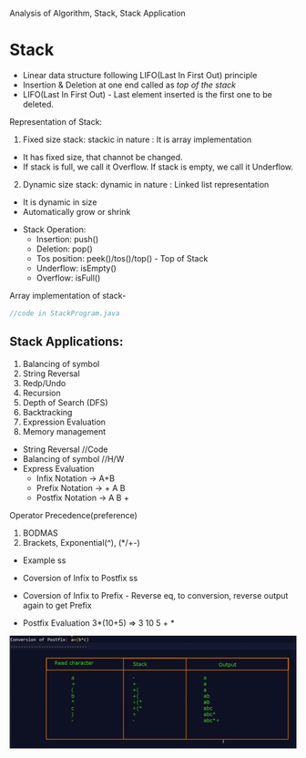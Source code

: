 Analysis of Algorithm, Stack, Stack Application

# Stack
- Linear data structure following LIFO(Last In First Out) principle
- Insertion & Deletion at one end called as *top of the stack*
- LIFO(Last In First Out)  - Last element inserted is the first one to be deleted.

Representation of Stack:
1. Fixed size stack: stackic in nature : It is array implementation
- It has fixed size, that channot be changed.
- If stack is full, we call it Overflow. If stack is empty, we call it Underflow.
2. Dynamic size stack: dynamic in nature : Linked list representation
- It is dynamic in size
- Automatically grow or shrink

* Stack Operation:
	- Insertion: push()
	- Deletion: pop()
	- Tos position: peek()/tos()/top() - Top of Stack
	- Underflow: isEmpty()
	- Overflow: isFull()

Array implementation of stack-
```java
//code in StackProgram.java
```

## Stack Applications:
1. Balancing of symbol
2. String Reversal
3. Redp/Undo
4. Recursion
5. Depth of Search (DFS)
6. Backtracking
7. Expression Evaluation
8. Memory management

- String Reversal //Code
- Balancing of symbol //H/W
- Express Evaluation
	- Infix Notation -> A+B
	- Prefix Notation -> + A B
	- Postfix Notation -> A B +
	
Operator Precedence(preference)
1. BODMAS
2. Brackets, Exponential(^), (*/+-)

- Example ss

- Coversion of Infix to Postfix ss
- Coversion of Infix to Prefix - Reverse eq, to conversion, reverse output again to get Prefix

- Postfix Evaluation 	3*(10+5) => 3 10 5 + *

![Postfix](/ADS/D3/Postfix.png)